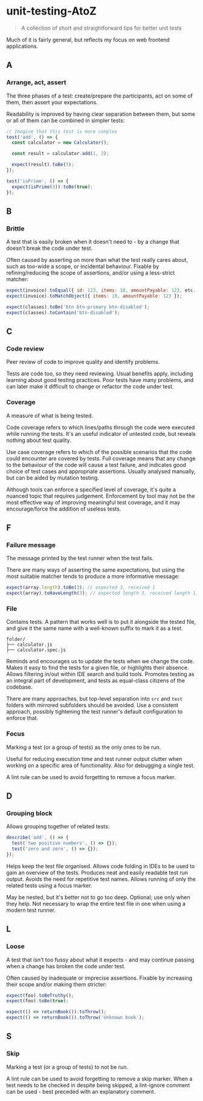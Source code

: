 # unit-testing-AtoZ

> A collection of short and straightforward tips for better unit tests

Much of it is fairly general, but reflects my focus on web frontend applications.

## A

### Arrange, act, assert

The three phases of a test: create/prepare the participants, act on some of them, then assert your expectations.

Readability is improved by having clear separation between them, but some or all of them can be combined in simpler tests:

```javascript
// Imagine that this test is more complex
test('add', () => {
  const calculator = new Calculator();

  const result = calculator.add(1, 2);

  expect(result).toBe(3);
});

test('isPrime', () => {
  expect(isPrime(3)).toBe(true);
});
```

## B

### Brittle

A test that is easily broken when it doesn't need to - by a change that doesn't break the code under test.

Often caused by asserting on more than what the test really cares about, such as too-wide a scope, or incidental behaviour. Fixable by refining/reducing the scope of assertions, and/or using a less-strict matcher:

```javascript
expect(invoice).toEqual({ id: 123, items: 10, amountPayable: 123, etc... });
expect(invoice).toMatchObject({ items: 10, amountPayable: 123 });

expect(classes).toBe('btn btn-primary btn-disabled');
expect(classes).toContain('btn-disabled');
```

## C

### Code review

Peer review of code to improve quality and identify problems.

Tests are code too, so they need reviewing. Usual benefits apply, including learning about good testing practices. Poor tests have many problems, and can later make it difficult to change or refactor the code under test.

### Coverage

A measure of what is being tested.

Code coverage refers to which lines/paths through the code were executed while running the tests. It's an useful indicator of untested code, but reveals nothing about test quality.

Use case coverage refers to which of the possible scenarios that the code could encounter are covered by tests. Full coverage means that any change to the behaviour of the code will cause a test failure, and indicates good choice of test cases and appropriate assertions. Usually analysed manually, but can be aided by mutation testing.

Although tools can enforce a specified level of coverage, it's quite a nuanced topic that requires judgement. Enforcement by tool may not be the most effective way of improving meaningful test coverage, and it may encourage/force the addition of useless tests.

## F

### Failure message

The message printed by the test runner when the test fails.

There are many ways of asserting the same expectations, but using the most suitable matcher tends to produce a more informative message:

```javascript
expect(array.length).toBe(3); // expected 3, received 1
expect(array).toHaveLength(3); // expected length 3, received length 1, array: ['apple']
```

### File

Contains tests. A pattern that works well is to put it alongside the tested file, and give it the same name with a well-known suffix to mark it as a test.

```
folder/
├── calculator.js
├── calculator.spec.js
```

Reminds and encourages us to update the tests when we change the code. Makes it easy to find the tests for a given file, or highlights their absence. Allows filtering in/out within IDE search and build tools. Promotes testing as an integral part of development, and tests as equal-class citizens of the codebase.

There are many approaches, but top-level separation into `src` and `test` folders with mirrored subfolders should be avoided. Use a consistent approach, possibly tightening the test runner's default configuration to enforce that.

### Focus

Marking a test (or a group of tests) as the only ones to be run.

Useful for reducing execution time and test runner output clutter when working on a specific area of functionality. Also for debugging a single test.

A lint rule can be used to avoid forgetting to remove a focus marker.

## D

### Grouping block

Allows grouping together of related tests:

```javascript
describe('add', () => {
  test('two positive numbers', () => {});
  test('zero and zero', () => {});
});
```

Helps keep the test file organised. Allows code folding in IDEs to be used to gain an overview of the tests. Produces neat and easily readable test run output. Avoids the need for repetitive test names. Allows running of only the related tests using a focus marker.

May be nested, but it's better not to go too deep. Optional; use only when they help. Not necessary to wrap the entire test file in one when using a modern test runner.

## L

### Loose

A test that isn't too fussy about what it expects - and may continue passing when a change has broken the code under test.

Often caused by inadequate or imprecise assertions. Fixable by increasing their scope and/or making them stricter:

```javascript
expect(foo).toBeTruthy();
expect(foo).toBe(true);

expect(() => returnBook()).toThrow();
expect(() => returnBook()).toThrow('Unknown book');
```

## S

### Skip

Marking a test (or a group of tests) to not be run.

A lint rule can be used to avoid forgetting to remove a skip marker. When a test needs to be checked in despite being skipped, a lint-ignore comment can be used - best preceded with an explanatory comment.
